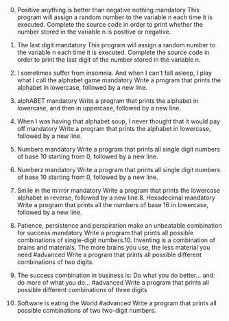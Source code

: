 0. Positive anything is better than negative nothing
mandatory
This program will assign a random number to the variable n each time it is executed. Complete the source code in order to print whether the number stored in the variable n is positive or negative.
1. The last digit
mandatory
This program will assign a random number to the variable n each time it is executed. Complete the source code in order to print the last digit of the number stored in the variable n.
2. I sometimes suffer from insomnia. And when I can't fall asleep, I play what I call the alphabet game
mandatory
Write a program that prints the alphabet in lowercase, followed by a new line.

3. alphABET
mandatory
Write a program that prints the alphabet in lowercase, and then in uppercase, followed by a new line.

4. When I was having that alphabet soup, I never thought that it would pay off
mandatory
Write a program that prints the alphabet in lowercase, followed by a new line.
5. Numbers
mandatory
Write a program that prints all single digit numbers of base 10 starting from 0, followed by a new line.

6. Numberz
mandatory
Write a program that prints all single digit numbers of base 10 starting from 0, followed by a new line.

7. Smile in the mirror
mandatory
Write a program that prints the lowercase alphabet in reverse, followed by a new line.8. Hexadecimal
mandatory
Write a program that prints all the numbers of base 16 in lowercase, followed by a new line.
9. Patience, persistence and perspiration make an unbeatable combination for success
mandatory
Write a program that prints all possible combinations of single-digit numbers.10. Inventing is a combination of brains and materials. The more brains you use, the less material you need
#advanced
Write a program that prints all possible different combinations of two digits.
11. The success combination in business is: Do what you do better... and: do more of what you do...
#advanced
Write a program that prints all possible different combinations of three digits
12. Software is eating the World
#advanced
Write a program that prints all possible combinations of two two-digit numbers.
